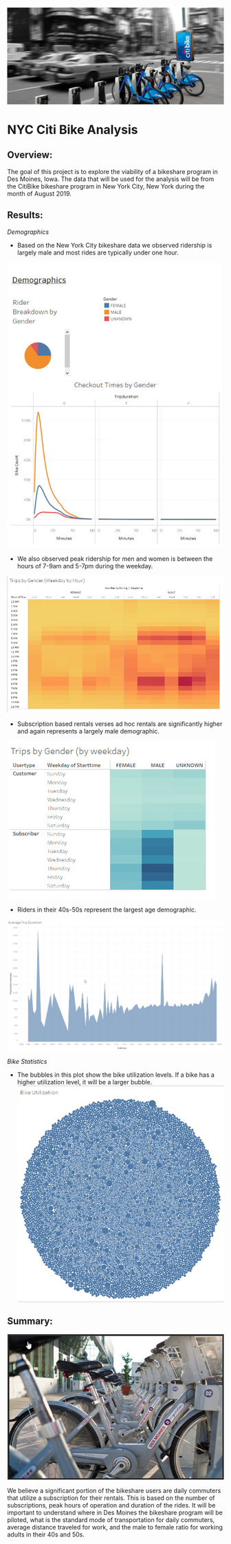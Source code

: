 ![](https://github.com/NAppazeller/bikesharing/blob/main/CitiBike%20Image.jpg)
# NYC Citi Bike Analysis

## Overview:

The goal of this project is to explore the viability of a bikeshare program in Des Moines, Iowa. The data that will be used for the analysis will be from the CitiBike bikeshare program in New York City, New York during the month of August 2019.

## Results:

*Demographics*

* Based on the New York City bikeshare data we observed ridership is largely male and most rides are typically under one hour.

![](https://github.com/NAppazeller/bikesharing/blob/main/Demo_Gender.jpg)

* We also observed peak ridership for men and women is between the hours of 7-9am and 5-7pm during the weekday. 

![](https://github.com/NAppazeller/bikesharing/blob/main/Demo_Gender2.jpg)

* Subscription based rentals verses ad hoc rentals are significantly higher and again represents a largely male demographic.

![](https://github.com/NAppazeller/bikesharing/blob/main/Demo_Gender3.jpg)

* Riders in their 40s-50s represent the largest age demographic.

![](https://github.com/NAppazeller/bikesharing/blob/main/Demo_Age.jpg)

*Bike Statistics*

* The bubbles in this plot show the bike utilization levels. If a bike has a higher utilization level, it will be a larger bubble.
![](https://github.com/NAppazeller/bikesharing/blob/main/BikeStats.jpg)

## Summary:

![](https://github.com/NAppazeller/bikesharing/blob/main/DesMoines.jpg)

We believe a significant portion of the bikeshare users are daily commuters that utilize a subscription for their rentals. This is based on the number of subscriptions, peak hours of operation and duration of the rides. It will be important to understand where in Des Moines the bikeshare program will be piloted, what is the standard mode of transportation for daily commuters, average distance traveled for work, and the male to female ratio for working adults in their 40s and 50s.

